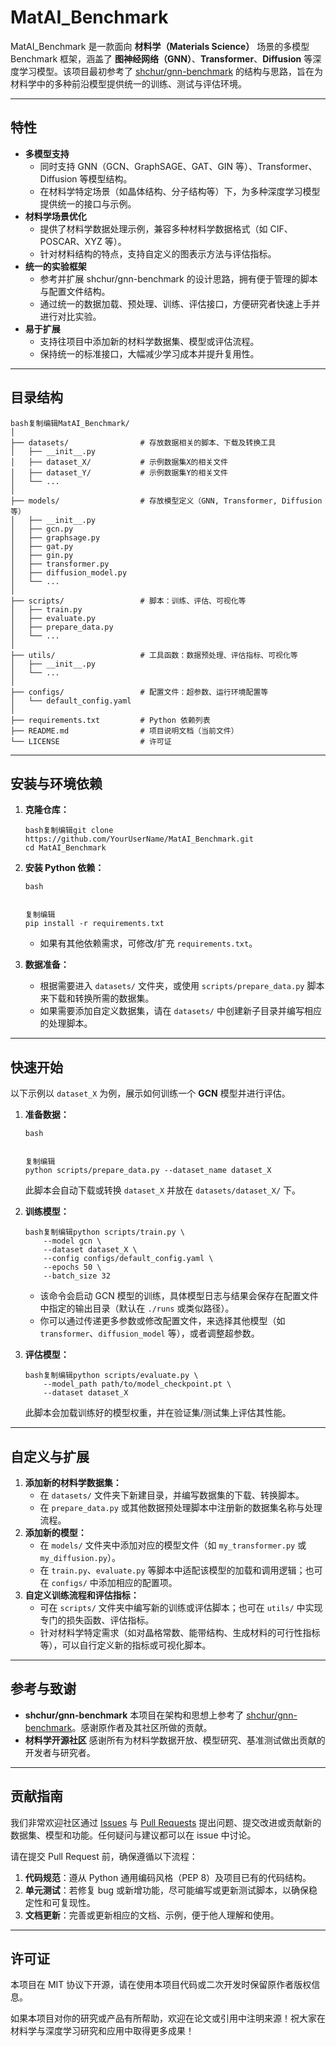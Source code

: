 # MatAI_Benchmark
MatAI_Benchmark 是一款面向 **材料学（Materials Science）** 场景的多模型 Benchmark 框架，涵盖了 **图神经网络（GNN）**、**Transformer**、**Diffusion** 等深度学习模型。该项目最初参考了 [shchur/gnn-benchmark](https://github.com/shchur/gnn-benchmark) 的结构与思路，旨在为材料学中的多种前沿模型提供统一的训练、测试与评估环境。

------

## 特性

- **多模型支持**
  - 同时支持 GNN（GCN、GraphSAGE、GAT、GIN 等）、Transformer、Diffusion 等模型结构。
  - 在材料学特定场景（如晶体结构、分子结构等）下，为多种深度学习模型提供统一的接口与示例。
- **材料学场景优化**
  - 提供了材料学数据处理示例，兼容多种材料学数据格式（如 CIF、POSCAR、XYZ 等）。
  - 针对材料结构的特点，支持自定义的图表示方法与评估指标。
- **统一的实验框架**
  - 参考并扩展 shchur/gnn-benchmark 的设计思路，拥有便于管理的脚本与配置文件结构。
  - 通过统一的数据加载、预处理、训练、评估接口，方便研究者快速上手并进行对比实验。
- **易于扩展**
  - 支持往项目中添加新的材料学数据集、模型或评估流程。
  - 保持统一的标准接口，大幅减少学习成本并提升复用性。

------

## 目录结构

```
bash复制编辑MatAI_Benchmark/
│
├── datasets/                # 存放数据相关的脚本、下载及转换工具
│   ├── __init__.py
│   ├── dataset_X/           # 示例数据集X的相关文件
│   ├── dataset_Y/           # 示例数据集Y的相关文件
│   └── ...
│
├── models/                  # 存放模型定义（GNN, Transformer, Diffusion等）
│   ├── __init__.py
│   ├── gcn.py
│   ├── graphsage.py
│   ├── gat.py
│   ├── gin.py
│   ├── transformer.py
│   ├── diffusion_model.py
│   └── ...
│
├── scripts/                 # 脚本：训练、评估、可视化等
│   ├── train.py
│   ├── evaluate.py
│   ├── prepare_data.py
│   └── ...
│
├── utils/                   # 工具函数：数据预处理、评估指标、可视化等
│   ├── __init__.py
│   └── ...
│
├── configs/                 # 配置文件：超参数、运行环境配置等
│   └── default_config.yaml
│
├── requirements.txt         # Python 依赖列表
├── README.md                # 项目说明文档（当前文件）
└── LICENSE                  # 许可证
```

------

## 安装与环境依赖

1. **克隆仓库：**

   ```
   bash复制编辑git clone https://github.com/YourUserName/MatAI_Benchmark.git
   cd MatAI_Benchmark
   ```

2. **安装 Python 依赖：**

   ```
   bash
   
   
   复制编辑
   pip install -r requirements.txt
   ```

   - 如果有其他依赖需求，可修改/扩充 `requirements.txt`。

3. **数据准备：**

   - 根据需要进入 `datasets/` 文件夹，或使用 `scripts/prepare_data.py` 脚本来下载和转换所需的数据集。
   - 如果需要添加自定义数据集，请在 `datasets/` 中创建新子目录并编写相应的处理脚本。

------

## 快速开始

以下示例以 `dataset_X` 为例，展示如何训练一个 **GCN** 模型并进行评估。

1. **准备数据：**

   ```
   bash
   
   
   复制编辑
   python scripts/prepare_data.py --dataset_name dataset_X
   ```

   此脚本会自动下载或转换 `dataset_X` 并放在 `datasets/dataset_X/` 下。

2. **训练模型：**

   ```
   bash复制编辑python scripts/train.py \
       --model gcn \
       --dataset dataset_X \
       --config configs/default_config.yaml \
       --epochs 50 \
       --batch_size 32
   ```

   - 该命令会启动 GCN 模型的训练，具体模型日志与结果会保存在配置文件中指定的输出目录（默认在 `./runs` 或类似路径）。
   - 你可以通过传递更多参数或修改配置文件，来选择其他模型（如 `transformer`、`diffusion_model` 等），或者调整超参数。

3. **评估模型：**

   ```
   bash复制编辑python scripts/evaluate.py \
       --model_path path/to/model_checkpoint.pt \
       --dataset dataset_X
   ```

   此脚本会加载训练好的模型权重，并在验证集/测试集上评估其性能。

------

## 自定义与扩展

1. **添加新的材料学数据集：**
   - 在 `datasets/` 文件夹下新建目录，并编写数据集的下载、转换脚本。
   - 在 `prepare_data.py` 或其他数据预处理脚本中注册新的数据集名称与处理流程。
2. **添加新的模型：**
   - 在 `models/` 文件夹中添加对应的模型文件（如 `my_transformer.py` 或 `my_diffusion.py`）。
   - 在 `train.py`、`evaluate.py` 等脚本中适配该模型的加载和调用逻辑；也可在 `configs/` 中添加相应的配置项。
3. **自定义训练流程和评估指标：**
   - 可在 `scripts/` 文件夹中编写新的训练或评估脚本；也可在 `utils/` 中实现专门的损失函数、评估指标。
   - 针对材料学特定需求（如对晶格常数、能带结构、生成材料的可行性指标等），可以自行定义新的指标或可视化脚本。

------

## 参考与致谢

- **shchur/gnn-benchmark**
  本项目在架构和思想上参考了 [shchur/gnn-benchmark](https://github.com/shchur/gnn-benchmark)。感谢原作者及其社区所做的贡献。
- **材料学开源社区**
  感谢所有为材料学数据开放、模型研究、基准测试做出贡献的开发者与研究者。

------

## 贡献指南

我们非常欢迎社区通过 [Issues](https://github.com/YourUserName/MatAI_Benchmark/issues) 与 [Pull Requests](https://github.com/YourUserName/MatAI_Benchmark/pulls) 提出问题、提交改进或贡献新的数据集、模型和功能。任何疑问与建议都可以在 issue 中讨论。

请在提交 Pull Request 前，确保遵循以下流程：

1. **代码规范**：遵从 Python 通用编码风格（PEP 8）及项目已有的代码结构。
2. **单元测试**：若修复 bug 或新增功能，尽可能编写或更新测试脚本，以确保稳定性和可复现性。
3. **文档更新**：完善或更新相应的文档、示例，便于他人理解和使用。

------

## 许可证

本项目在 MIT 协议下开源，请在使用本项目代码或二次开发时保留原作者版权信息。

如果本项目对你的研究或产品有所帮助，欢迎在论文或引用中注明来源！祝大家在材料学与深度学习研究和应用中取得更多成果！
